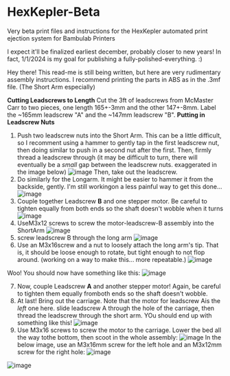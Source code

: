# HexKepler-Beta
Very beta print files and instructions for the HexKepler automated print ejection system for Bambulab Printers

I expect it'll be finalized earliest december, probably closer to new years! In fact, 1/1/2024 is my goal for publishing a fully-polished-everything. :) 

Hey there! This read-me is still being written, but here are very rudimentary assembly instructions. I recommend printing the parts in ABS as in the .3mf file. (The Short Arm especially)

**Cutting Leadscrews to Length**
Cut the 3ft of leadscrews from McMaster Carr to two pieces, one length 165+-3mm and the other 147+-8mm. Label the ~165mm leadscrew "A" and the ~147mm leadscrew "B".
**Putting in Leadscrew Nuts**
1. Push two leadscrew nuts into the Short Arm. This can be a little difficult, so I recomment using a hammer to gently tap in the first leadscrew nut, then doing similar to push in a second nut after the first. Then, firmly thread a leadscrew through (it may be difficult to turn, there will eventually be a _small_ gap between the leadscrew nuts. exaggerated in the image below)
   ![image](https://github.com/Heliscone/HexKepler-Beta/assets/58831250/b8a86b49-aa16-4ba1-8a04-b10e0933864c)
  Then, take out the leadscrew.
2. Do similarly for the Longarm. It might be easier to hammer it from the backside, gently. I'm still workingon a less painful way to get this done...
![image](https://github.com/Heliscone/HexKepler-Beta/assets/58831250/7e6eb1e7-9d97-4bca-8554-937ac05e982b)
3. Couple together Leadscrew **B** and one stepper motor. Be careful to tighten equally from both ends so the shaft doesn't wobble when it turns
![image](https://github.com/Heliscone/HexKepler-Beta/assets/58831250/1124e601-33c8-46c3-aa70-237cd9552881)
4. UseM3x12 screws to screw the motor-leadscrew-B assembly into the ShortArm
![image](https://github.com/Heliscone/HexKepler-Beta/assets/58831250/405f12d1-276e-4739-88fe-0fe50c62dbe4)
5. screw leadscrew B through the long arm
![image](https://github.com/Heliscone/HexKepler-Beta/assets/58831250/ccb3cf6e-fbba-4c8a-90a2-0feda45a99d1)
6. Use an M3x16screw and a nut to loosely attach the long arm's tip. That is, it should be loose enough to rotate, but tight enough to not flop around. (working on a way to make this... more repeatable.)
![image](https://github.com/Heliscone/HexKepler-Beta/assets/58831250/350ac8fa-aec6-4687-ae15-db0418112ae9)

Woo! You should now have something like this:
![image](https://github.com/Heliscone/HexKepler-Beta/assets/58831250/b4c756f5-6ef1-43ca-8c9d-8e7561f3050c)

7. Now, couple Leadscrew **A** and another stepper motor! Again, be careful to tighten them equally fromboth ends so the shaft doesn't wobble.
8. At last! Bring out the carriage. Note that the motor for leadscrew Ais the _left_ one here. slide leadscrew A through the hole of the carriage, then thread the leadscrew through the short arm. YOu should end up with something like this!
![image](https://github.com/Heliscone/HexKepler-Beta/assets/58831250/697ce3cb-c801-4011-816f-a661a5c9ce86)
9. Use M3x16 screws to screw the motor to the carriage. Lower the bed all the way tothe bottom, then scoot in the whole assembly:
![image](https://github.com/Heliscone/HexKepler-Beta/assets/58831250/4fa884c6-49f6-441f-af71-985ca45bbff3)
In the below image, use an M3x16mm screw for the left hole and an M3x12mm screw for the right hole:
![image](https://github.com/Heliscone/HexKepler-Beta/assets/58831250/0178dc58-4709-4e5e-ac87-d31dbe8db58b)






![image](https://github.com/Heliscone/HexKepler-Beta/assets/58831250/260f0912-8916-4f52-9ef7-a1f72cdddd6c)
